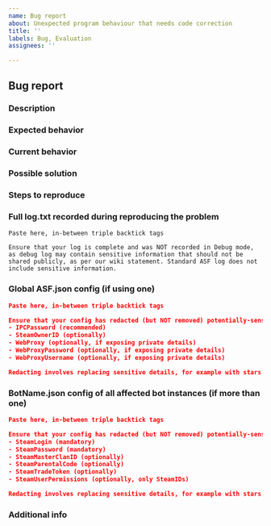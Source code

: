 ```yaml
---
name: Bug report
about: Unexpected program behaviour that needs code correction
title: ''
labels: Bug, Evaluation
assignees: ''

---
```


<!--
I fully read and understood contributing guidelines of ASF available under https://github.com/JustArchiNET/ArchiSteamFarm/blob/main/.github/CONTRIBUTING.md and I believe that my issue is valid - it requires a response from ASF development team, and not ASF support.

ASF GITHUB ISSUES IS NOT A PROPER PLACE FOR ANY TECHNICAL SUPPORT RELATED TO USING THE PROGRAM.

I UNDERSTAND THAT IF MY ISSUE IS NOT MEETING CONTRIBUTING GUIDELINES SPECIFIED ABOVE, ESPECIALLY IF IT'S A QUESTION OR TECHNICAL ISSUE THAT IS NOT RELATED TO ASF DEVELOPMENT IN ANY WAY, THEN IT WILL BE CLOSED AND LEFT UNANSWERED.

Feel free to remove our notice and fill the template below with your details.
-->

## Bug report

### Description

<!-- Short explanation of what you were going to do, what did you want to accomplish? -->

### Expected behavior

<!-- What did you expect to happen? -->

### Current behavior

<!-- What happened instead? -->

### Possible solution

<!-- Not mandatory, but you can suggest a fix/reason for the bug, if known to you. -->

### Steps to reproduce

<!-- Every command or action that happened after launching ASF, which leads to the bug. -->
<!-- If launching ASF with provided configs (below) is everything that is needed, then this section is not mandatory. -->

### Full log.txt recorded during reproducing the problem

```text
Paste here, in-between triple backtick tags

Ensure that your log is complete and was NOT recorded in Debug mode, as debug log may contain sensitive information that should not be shared publicly, as per our wiki statement. Standard ASF log does not include sensitive information.
```

### Global ASF.json config (if using one)

```json
Paste here, in-between triple backtick tags

Ensure that your config has redacted (but NOT removed) potentially-sensitive properties, such as:
- IPCPassword (recommended)
- SteamOwnerID (optionally)
- WebProxy (optionally, if exposing private details)
- WebProxyPassword (optionally, if exposing private details)
- WebProxyUsername (optionally, if exposing private details)

Redacting involves replacing sensitive details, for example with stars (***). You should refrain from removing config lines entirely, as their pure existence may be relevant and should be preserved.
```

### BotName.json config of all affected bot instances (if more than one)

```json
Paste here, in-between triple backtick tags

Ensure that your config has redacted (but NOT removed) potentially-sensitive properties, such as:
- SteamLogin (mandatory)
- SteamPassword (mandatory)
- SteamMasterClanID (optionally)
- SteamParentalCode (optionally)
- SteamTradeToken (optionally)
- SteamUserPermissions (optionally, only SteamIDs)

Redacting involves replacing sensitive details, for example with stars (***). You should refrain from removing config lines entirely, as their pure existence may be relevant and should be preserved.
```

### Additional info

<!-- Everything else you consider worthy that we didn't ask for. -->
